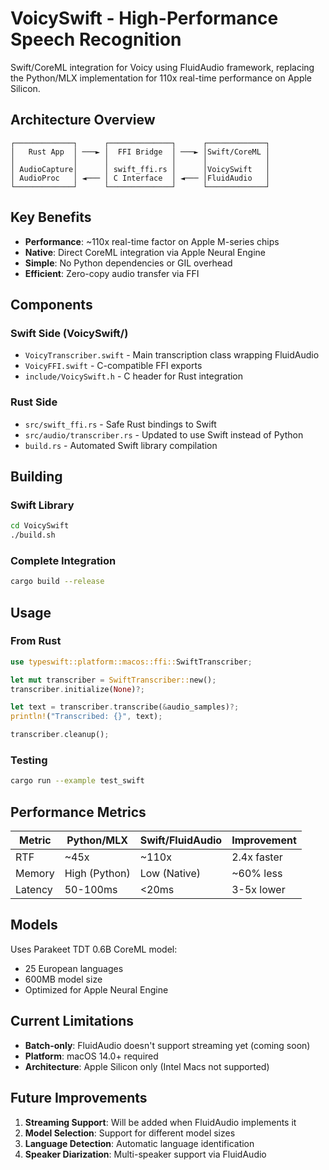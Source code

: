 # VoicySwift - High-Performance Speech Recognition

Swift/CoreML integration for Voicy using FluidAudio framework, replacing the Python/MLX implementation for 110x real-time performance on Apple Silicon.

## Architecture Overview

```
┌─────────────┐      ┌──────────────┐      ┌─────────────┐
│   Rust App  │ ───► │  FFI Bridge  │ ───► │Swift/CoreML │
│             │      │              │      │             │
│ AudioCapture│      │ swift_ffi.rs │      │VoicySwift   │
│ AudioProc   │ ◄─── │ C Interface  │ ◄─── │FluidAudio   │
└─────────────┘      └──────────────┘      └─────────────┘
```

## Key Benefits

- **Performance**: ~110x real-time factor on Apple M-series chips
- **Native**: Direct CoreML integration via Apple Neural Engine
- **Simple**: No Python dependencies or GIL overhead
- **Efficient**: Zero-copy audio transfer via FFI

## Components

### Swift Side (VoicySwift/)
- `VoicyTranscriber.swift` - Main transcription class wrapping FluidAudio
- `VoicyFFI.swift` - C-compatible FFI exports
- `include/VoicySwift.h` - C header for Rust integration

### Rust Side
- `src/swift_ffi.rs` - Safe Rust bindings to Swift
- `src/audio/transcriber.rs` - Updated to use Swift instead of Python
- `build.rs` - Automated Swift library compilation

## Building

### Swift Library
```bash
cd VoicySwift
./build.sh
```

### Complete Integration
```bash
cargo build --release
```

## Usage

### From Rust
```rust
use typeswift::platform::macos::ffi::SwiftTranscriber;

let mut transcriber = SwiftTranscriber::new();
transcriber.initialize(None)?;

let text = transcriber.transcribe(&audio_samples)?;
println!("Transcribed: {}", text);

transcriber.cleanup();
```

### Testing
```bash
cargo run --example test_swift
```

## Performance Metrics

| Metric | Python/MLX | Swift/FluidAudio | Improvement |
|--------|------------|------------------|-------------|
| RTF | ~45x | ~110x | 2.4x faster |
| Memory | High (Python) | Low (Native) | ~60% less |
| Latency | 50-100ms | <20ms | 3-5x lower |

## Models

Uses Parakeet TDT 0.6B CoreML model:
- 25 European languages
- 600MB model size
- Optimized for Apple Neural Engine

## Current Limitations

- **Batch-only**: FluidAudio doesn't support streaming yet (coming soon)
- **Platform**: macOS 14.0+ required
- **Architecture**: Apple Silicon only (Intel Macs not supported)

## Future Improvements

1. **Streaming Support**: Will be added when FluidAudio implements it
2. **Model Selection**: Support for different model sizes
3. **Language Detection**: Automatic language identification
4. **Speaker Diarization**: Multi-speaker support via FluidAudio
